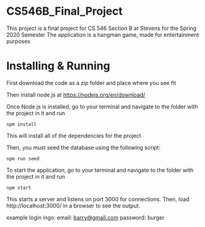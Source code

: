 # CS546B_Final_Project
This project is a final project for CS 546 Section B at Stevens for the Spring 2020 Semester
The application is a hangman game, made for entertainment purposes

# Installing & Running

First download the code as a zip folder and place where you see fit

Then install node.js at https://nodejs.org/en/download/

Once Node.js is installed, go to your terminal and navigate to the folder with the project in it and run
```
npm install
```
This will install all of the dependencies for the project

Then, you must seed the database using the following script:
```
npm run seed
```

To start the application, go to your terminal and navigate to the folder with the project in it and run
```
npm start
```
This starts a server and listens on port 3000 for connections.
Then, load http://localhost:3000/ in a browser to see the output.

example login ingo:
email: barry@gmail.com
password: burger
